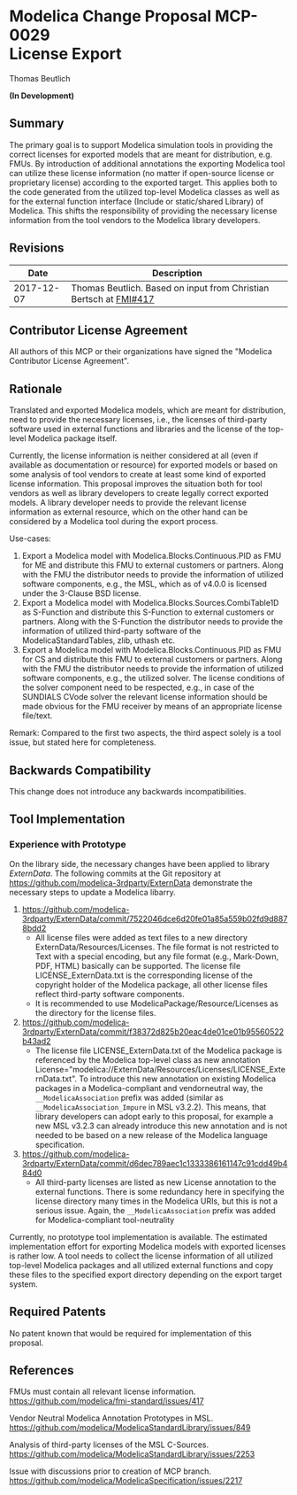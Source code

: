 # Modelica Change Proposal MCP-0029<br/>License Export
Thomas Beutlich

**(In Development)**

## Summary
The primary goal is to support Modelica simulation tools in providing the correct licenses for exported models that are meant for distribution, e.g. FMUs.
By introduction of additional annotations the exporting Modelica tool can utilize these license information (no matter if open-source license or proprietary license) according to the exported target.
This applies both to the code generated from the utilized top-level Modelica classes as well as for the external function interface (Include or static/shared Library) of Modelica.
This shifts the responsibility of providing the necessary license information from the tool vendors to the Modelica library developers.

## Revisions
| Date | Description |
| --- | --- |
| 2017-12-07 | Thomas Beutlich. Based on input from Christian Bertsch at [FMI#417](https://github.com/modelica/fmi-standard/issues/417) |

## Contributor License Agreement
All authors of this MCP or their organizations have signed the "Modelica Contributor License Agreement".

## Rationale
Translated and exported Modelica models, which are meant for distribution, need to provide the necessary licenses, i.e., the licenses of third-party software used in external functions and libraries and the license of the top-level Modelica package itself.

Currently, the license information is neither considered at all (even if available as documentation or resource) for exported models or based on some analysis of tool vendors to create at least some kind of exported license information.
This proposal improves the situation both for tool vendors as well as library developers to create legally correct exported models.
A library developer needs to provide the relevant license information as external resource, which on the other hand can be considered by a Modelica tool during the export process.

Use-cases:
1. Export a Modelica model with Modelica.Blocks.Continuous.PID as FMU for ME and distribute this FMU to external customers or partners.
Along with the FMU the distributor needs to provide the information of utilized software components, e.g., the MSL, which as of v4.0.0 is licensed under the 3-Clause BSD license.
1. Export a Modelica model with Modelica.Blocks.Sources.CombiTable1D as S-Function and distribute this S-Function to external customers or partners.
Along with the S-Function the distributor needs to provide the information of utilized third-party software of the ModelicaStandardTables, zlib, uthash etc.
1. Export a Modelica model with Modelica.Blocks.Continuous.PID as FMU for CS and distribute this FMU to external customers or partners.
Along with the FMU the distributor needs to provide the information of utilized software components, e.g., the utilized solver.
The license conditions of the solver component need to be respected, e.g., in case of the SUNDIALS CVode solver the relevant license information should be made obvious for the FMU receiver by means of an appropriate license file/text.

Remark: Compared to the first two aspects, the third aspect solely is a tool issue, but stated here for completeness.

## Backwards Compatibility

This change does not introduce any backwards incompatibilities.

## Tool Implementation

### Experience with Prototype

On the library side, the necessary changes have been applied to library _ExternData_.
The following commits at the Git repository at https://github.com/modelica-3rdparty/ExternData demonstrate the necessary steps to update a Modelica libarry.

1. https://github.com/modelica-3rdparty/ExternData/commit/7522046dce6d20fe01a85a559b02fd9d8878bdd2
   - All license files were added as text files to a new directory ExternData/Resources/Licenses.
     The file format is not restricted to Text with a special encoding, but any file format (e.g., Mark-Down, PDF, HTML) basically can be supported.
     The license file LICENSE_ExternData.txt is the corresponding license of the copyright holder of the Modelica package, all other license files reflect third-party software components.
   - It is recommended to use ModelicaPackage/Resource/Licenses as the directory for the license files.
1. https://github.com/modelica-3rdparty/ExternData/commit/f38372d825b20eac4de01ce01b95560522b43ad2
   - The license file LICENSE_ExternData.txt of the Modelica package is referenced by the Modelica top-level class as new annotation License="modelica://ExternData/Resources/Licenses/LICENSE_ExternData.txt".
     To introduce this new annotation on existing Modelica packages in a Modelica-compliant and vendorneutral way, the `__ModelicaAssociation` prefix was added (similar as `__ModelicaAssociation_Impure` in MSL v3.2.2).
     This means, that library developers can adopt early to this proposal, for example a new MSL v3.2.3 can already introduce this new annotation and is not needed to be based on a new release of the Modelica language specification.
1. https://github.com/modelica-3rdparty/ExternData/commit/d6dec789aec1c1333386161147c91cdd49b484d0
   - All third-party licenses are listed as new License annotation to the external functions.
     There is some redundancy here in specifying the license directory many times in the Modelica URIs, but this is not a serious issue.
     Again, the `__ModelicaAssociation` prefix was added for Modelica-compliant tool-neutrality

Currently, no prototype tool implementation is available.
The estimated implementation effort for exporting Modelica models with exported licenses is rather low.
A tool needs to collect the license information of all utilized top-level Modelica packages and all utilized external functions and copy these files to the specified export directory depending on the export target system.

## Required Patents

No patent known that would be required for implementation of this proposal.

## References

FMUs must contain all relevant license information. https://github.com/modelica/fmi-standard/issues/417

Vendor Neutral Modelica Annotation Prototypes in MSL. https://github.com/modelica/ModelicaStandardLibrary/issues/849

Analysis of third-party licenses of the MSL C-Sources. https://github.com/modelica/ModelicaStandardLibrary/issues/2253

Issue with discussions prior to creation of MCP branch. https://github.com/modelica/ModelicaSpecification/issues/2217
